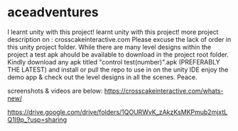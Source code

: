 # aceadventures
I learnt unity with this project!
 learnt unity with this project! more project description on : crosscakeinteractive.com
 Please excuse the lack of order in this unity project folder. 
 While there are many level designs within the project a test apk ahould be available to download in the project root folder. 
 Kindly download any apk titled "control test(number)".apk (PREFERABLY THE LATEST) and install or pull the repo to use in on the unity IDE 
 enjoy the demo app & check out the level designs in all the scenes. Peace.
 
 
 
 screenshots & videos are below:
 https://crosscakeinteractive.com/whats-new/
 
 https://drive.google.com/drive/folders/1QOURWvK_zAkzKsMKPmub2mjxtLQ1I9p_?usp=sharing
